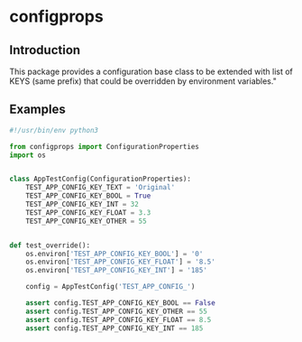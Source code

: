 # configprops

## Introduction

This package provides a configuration base class to be extended with list of KEYS (same prefix) that could be overridden by environment variables."

## Examples

```python
#!/usr/bin/env python3

from configprops import ConfigurationProperties
import os


class AppTestConfig(ConfigurationProperties):
    TEST_APP_CONFIG_KEY_TEXT = 'Original'
    TEST_APP_CONFIG_KEY_BOOL = True
    TEST_APP_CONFIG_KEY_INT = 32
    TEST_APP_CONFIG_KEY_FLOAT = 3.3
    TEST_APP_CONFIG_KEY_OTHER = 55


def test_override():
    os.environ['TEST_APP_CONFIG_KEY_BOOL'] = '0'
    os.environ['TEST_APP_CONFIG_KEY_FLOAT'] = '8.5'
    os.environ['TEST_APP_CONFIG_KEY_INT'] = '185'

    config = AppTestConfig('TEST_APP_CONFIG_')

    assert config.TEST_APP_CONFIG_KEY_BOOL == False
    assert config.TEST_APP_CONFIG_KEY_OTHER == 55
    assert config.TEST_APP_CONFIG_KEY_FLOAT == 8.5
    assert config.TEST_APP_CONFIG_KEY_INT == 185

```
